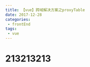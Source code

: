 ```yaml
---
title: 【vue】跨域解决方案之proxyTable
date: 2017-12-28
categories:
 - frontEnd
tags:
 - vue
---
```

# 213213213
